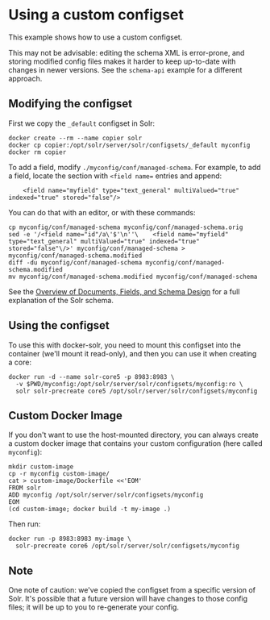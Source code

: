 Using a custom configset
========================

This example shows how to use a custom configset.

This may not be advisable: editing the schema XML is error-prone, and storing
modified config files makes it harder to keep up-to-date with changes in newer
versions. See the `schema-api` example for a different approach.


Modifying the configset
-----------------------

First we copy the `_default` configset in Solr:

```
docker create --rm --name copier solr
docker cp copier:/opt/solr/server/solr/configsets/_default myconfig
docker rm copier
```

To add a field, modify `./myconfig/conf/managed-schema`.
For example, to add a field, locate the section with `<field name=` entries and
append:

```
    <field name="myfield" type="text_general" multiValued="true" indexed="true" stored="false"/>
```

You can do that with an editor, or with these commands:

```
cp myconfig/conf/managed-schema myconfig/conf/managed-schema.orig
sed -e '/<field name="id"/a\'$'\n''\    <field name="myfield" type="text_general" multiValued="true" indexed="true" stored="false"\/>' myconfig/conf/managed-schema > myconfig/conf/managed-schema.modified
diff -du myconfig/conf/managed-schema myconfig/conf/managed-schema.modified
mv myconfig/conf/managed-schema.modified myconfig/conf/managed-schema
```

See the [Overview of Documents, Fields, and Schema Design](https://cwiki.apache.org/confluence/display/solr/Overview+of+Documents%2C+Fields%2C+and+Schema+Design) for a full explanation of the Solr schema.


Using the configset
-------------------

To use this with docker-solr, you need to mount this configset into the
container (we'll mount it read-only), and then you can use it when creating a core:

```
docker run -d --name solr-core5 -p 8983:8983 \
  -v $PWD/myconfig:/opt/solr/server/solr/configsets/myconfig:ro \
  solr solr-precreate core5 /opt/solr/server/solr/configsets/myconfig
```


Custom Docker Image
-------------------

If you don't want to use the host-mounted directory, you can always create a
custom docker image that contains your custom configuration (here called `myconfig`):

```
mkdir custom-image
cp -r myconfig custom-image/
cat > custom-image/Dockerfile <<'EOM'
FROM solr
ADD myconfig /opt/solr/server/solr/configsets/myconfig
EOM
(cd custom-image; docker build -t my-image .)
```

Then run:

```
docker run -p 8983:8983 my-image \
  solr-precreate core6 /opt/solr/server/solr/configsets/myconfig
```

Note
----
One note of caution: we've copied the configset from a specific version of Solr.
It's possible that a future version will have changes to those config files; it will
be up to you to re-generate your config.
